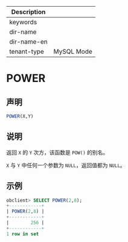 | Description   |                 |
|---------------|-----------------|
| keywords      |                 |
| dir-name      |                 |
| dir-name-en   |                 |
| tenant-type   | MySQL Mode      |

# POWER

## 声明

```sql
POWER(X,Y)
```

## 说明

返回 `X` 的 `Y` 次方，该函数是 `POW()` 的别名。

`X` 与 `Y` 中任何一个参数为 `NULL`，返回值都为 `NULL`。

## 示例

```sql
obclient> SELECT POWER(2,8);
+------------+
| POWER(2,8) |
+------------+
|        256 |
+------------+
1 row in set
```
